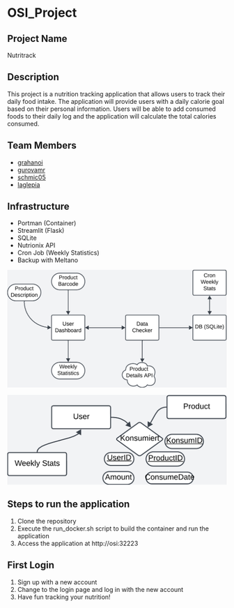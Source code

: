 # OSI_Project

## Project Name
Nutritrack

## Description
This project is a nutrition tracking application that allows users to track their daily food intake. The application will provide users with a daily calorie goal based on their personal information. Users will be able to add consumed foods to their daily log and the application will calculate the total calories consumed. 

## Team Members
- [grahanoi](https://github.com/grahanoi)
- [gurovamr](https://github.com/gurovamr)
- [schmic05](https://github.com/Fr3m3l1)
- [laglepia](https://github.com/Lagpi)

## Infrastructure
- Portman (Container)
- Streamlit (Flask)
- SQLite
- Nutrionix API
- Cron Job (Weekly Statistics)
- Backup with Meltano 

![Infrastructure](https://github.com/Fr3m3l1/OSI_Project/blob/main/doc/Infrastucture%20Plan.png)

![DB Schema](https://github.com/Fr3m3l1/OSI_Project/blob/main/doc/DB%20Structure.png)


## Steps to run the application
1. Clone the repository
2. Execute the run_docker.sh script to build the container and run the application
3. Access the application at http://osi:32223

## First Login
1. Sign up with a new account
2. Change to the login page and log in with the new account
3. Have fun tracking your nutrition!
